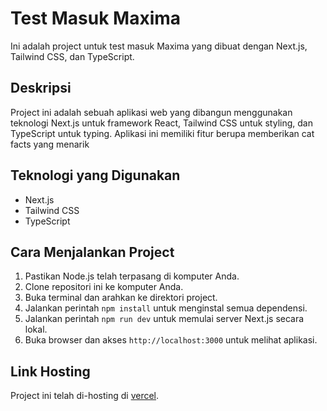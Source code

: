 # Test Masuk Maxima

Ini adalah project untuk test masuk Maxima yang dibuat dengan Next.js, Tailwind CSS, dan TypeScript.

## Deskripsi

Project ini adalah sebuah aplikasi web yang dibangun menggunakan teknologi Next.js untuk framework React, Tailwind CSS untuk styling, dan TypeScript untuk typing. Aplikasi ini memiliki fitur berupa memberikan cat facts yang menarik

## Teknologi yang Digunakan

- Next.js
- Tailwind CSS
- TypeScript

## Cara Menjalankan Project

1. Pastikan Node.js telah terpasang di komputer Anda.
2. Clone repositori ini ke komputer Anda.
3. Buka terminal dan arahkan ke direktori project.
4. Jalankan perintah `npm install` untuk menginstal semua dependensi.
5. Jalankan perintah `npm run dev` untuk memulai server Next.js secara lokal.
6. Buka browser dan akses `http://localhost:3000` untuk melihat aplikasi.

## Link Hosting

Project ini telah di-hosting di [vercel](https://penugasan-maxima.vercel.app).
